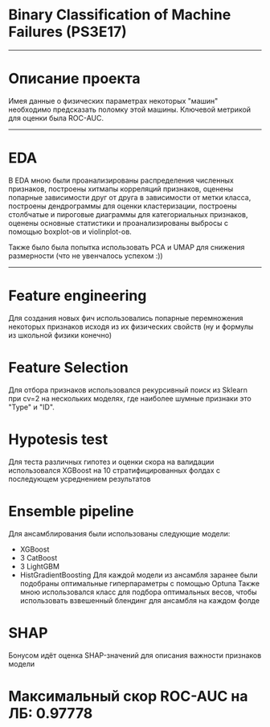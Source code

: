 </div>
<img src="https://komarev.com/ghpvc/?username=ErokhinVi&style=flat-square&color=blue" alt=""/>

# Binary Classification of Machine Failures (PS3E17)
---
# Описание проекта
Имея данные о физических параметрах некоторых "машин" необходимо предсказать поломку этой машины. Ключевой метрикой для оценки была ROC-AUC.

---
# EDA
В EDA мною были проанализированы распределения численных признаков, построены хитмапы корреляций признаков, оценены попарные зависимости друг от друга в зависимости от метки класса, построены дендрограммы для оценки кластеризации, построены столбчатые и пироговые диаграммы для категориальных признаков, оценены основные статистики и проанализированы выбросы с помощью boxplot-ов и violinplot-ов.

Также было была попытка использовать PCA и UMAP для снижения размерности (что не увенчалось успехом :))

---
# Feature engineering
Для создания новых фич использовались попарные перемножения некоторых признаков исходя из их физических свойств (ну и формулы из школьной физики конечно)

# Feature Selection
Для отбора признаков использовался рекурсивный поиск из Sklearn при cv=2 на нескольких моделях, где наиболее шумные признаки это "Type" и "ID".
# Hypotesis test
Для теста различных гипотез и оценки скора на валидации использовался XGBoost на 10 стратифицированных фолдах с последующем усреднением результатов
# Ensemble pipeline
Для ансамблирования были использованы следующие модели: 
 - XGBoost
 - 3 CatBoost
 - 3 LightGBM
 - HistGradientBoosting
Для каждой модели из ансамбля заранее были подобраны оптимальные гиперпараметры с помощью Optuna
Также мною использовался класс для подбора оптимальных весов, чтобы использовать взвешенный блендинг для ансамбля на каждом фолде
# SHAP
Бонусом идёт оценка SHAP-значений для описания важности признаков модели
# Максимальный скор ROC-AUC на ЛБ: 0.97778 
